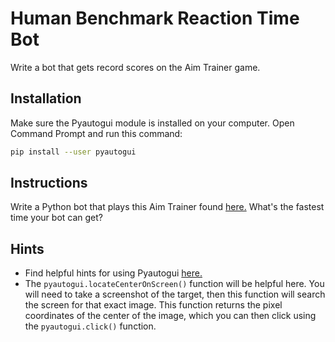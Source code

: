 # Human Benchmark Reaction Time Bot
Write a bot that gets record scores on the Aim Trainer game.

## Installation
Make sure the Pyautogui module is installed on your computer. Open Command Prompt and run this command:
```bash
pip install --user pyautogui
```

## Instructions
Write a Python bot that plays this Aim Trainer found [here.](https://humanbenchmark.com/tests/aim)
What's the fastest time your bot can get?

## Hints
* Find helpful hints for using Pyautogui [here.](https://pyautogui.readthedocs.io/en/latest/)
* The `pyautogui.locateCenterOnScreen()` function will be helpful here. You will need to take a screenshot of the target, then this function will search the screen for that exact image. This function returns the pixel coordinates of the center of the image, which you can then click using the `pyautogui.click()` function.
